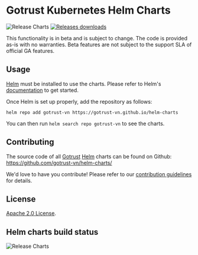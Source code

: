 # Gotrust Kubernetes Helm Charts

![Release Charts](https://github.com/gotrust-vn/helm-charts/workflows/Release%20Charts/badge.svg?branch=master) [![Releases downloads](https://img.shields.io/github/downloads/gotrust-vn/helm-charts/total.svg)](https://github.com/prometheus-community/helm-charts/releases)

This functionality is in beta and is subject to change. The code is provided as-is with no warranties. Beta features are not subject to the support SLA of official GA features.

## Usage

[Helm](https://helm.sh) must be installed to use the charts.
Please refer to Helm's [documentation](https://helm.sh/docs/) to get started.

Once Helm is set up properly, add the repository as follows:

```console
helm repo add gotrust-vn https://gotrust-vn.github.io/helm-charts
```

You can then run `helm search repo gotrust-vn` to see the charts.

## Contributing

The source code of all [Gotrust](https://gotrust.vn) [Helm](https://helm.sh) charts can be found on Github: <https://github.com/gotrust-vn/helm-charts/>

<!-- Keep full URL links to repo files because this README syncs from main to gh-pages.  -->
We'd love to have you contribute! Please refer to our [contribution guidelines](https://github.com/gotrust-vn/helm-charts/blob/main/CONTRIBUTING.md) for details.

## License

<!-- Keep full URL links to repo files because this README syncs from main to gh-pages.  -->
[Apache 2.0 License](https://github.com/gotrust-vn/helm-charts/blob/main/LICENSE).

## Helm charts build status

![Release Charts](https://github.com/gotrust-vn/helm-charts/workflows/Release%20Charts/badge.svg?branch=master)
